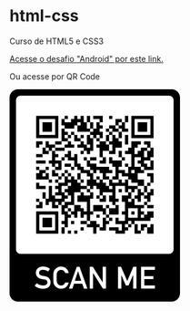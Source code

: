 # html-css
 Curso de HTML5 e CSS3

<a href="https://murilopassuelo.github.io/html-css/desafios/modulo%202%20-%20desafio10/index.html" target="_blank">Acesse o desafio "Android" por este link.</a>

<p>Ou acesse por QR Code</p>
<img src="desafios/modulo 2 - desafio10/qr-code-android.png" alt="android-qr-code"></img>